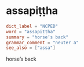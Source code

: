 # assapiṭṭha

``` toml
dict_label = "NCPED"
word = "assapiṭṭha"
summary = "horse’s back"
grammar_comment = "neuter a"
see_also = ["assa"]
```

horse’s back

